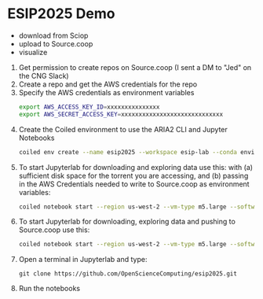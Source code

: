 # ESIP2025 Demo
* download from Sciop 
* upload to Source.coop 
* visualize

1. Get permission to create repos on Source.coop (I sent a DM to "Jed" on the CNG Slack)
1. Create a repo and get the AWS credentials for the repo
1. Specify the AWS credentials as environment variables
   ``` bash
   export AWS_ACCESS_KEY_ID=xxxxxxxxxxxxxxx
   export AWS_SECRET_ACCESS_KEY=xxxxxxxxxxxxxxxxxxxxxxxxxxxxx
   ```
1. Create the Coiled environment to use the ARIA2 CLI and Jupyter Notebooks
   ``` bash
   coiled env create --name esip2025 --workspace esip-lab --conda environment.yml
   ```
1. To start Jupyterlab for downloading and exploring data use this: 
with (a) sufficient disk space for the torrent you are accessing, and (b) passing in the AWS Credentials needed to write to Source.coop as environment variables:
   ``` bash
   coiled notebook start --region us-west-2 --vm-type m5.large --software esip2025 --workspace esip-lab --disk-size 50GB
   ``` 
1. To start Jupyterlab for downloading, exploring data and pushing to Source.coop use this: 
   ``` bash
   coiled notebook start --region us-west-2 --vm-type m5.large --software esip2025 --workspace esip-lab --disk-size 50GB --env AWS_ACCESS_KEY_ID=$AWS_ACCESS_KEY_ID --env AWS_SECRET_ACCESS_KEY=$AWS_SECRET_ACCESS_KEY --env AWS_REQUEST_CHECKSUM_CALCULATION=WHEN_REQUIRED 
   ``` 
1. Open a terminal in Jupyterlab and type:
   ```
   git clone https://github.com/OpenScienceComputing/esip2025.git
   ```
1. Run the notebooks
